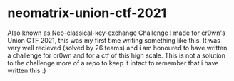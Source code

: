 # neomatrix-union-ctf-2021
Also known as Neo-classical-key-exchange
Challenge I made for cr0wn's Union CTF 2021, this was my first time writing something like this. It was very well recieved (solved by 26 teams) and i am honoured to have written a challenge for cr0wn and for a ctf of this high scale. This is not a solution to the challenge more of a repo to keep it intact to remember that i have written this :)
